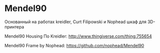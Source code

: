 # Mendel90
Основанный на работах kreidler, Curt Filipowski и Nophead шкаф для 3D-принтера 

Mendel90 Housing По Kreidler:
 http://www.thingiverse.com/thing:755654 
 
 Mendel90 Frame by Nophead:
https://github.com/nophead/Mendel90
